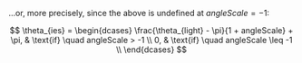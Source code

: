 ...or, more precisely, since the above is undefined at $angleScale = -1$:

$$
\theta_{ies} =
\begin{dcases}
    \frac{\theta_{light} - \pi}{1 + angleScale} + \pi,
        & \text{if} \quad angleScale > -1               \\
    0,  & \text{if} \quad angleScale \leq -1            \\
\end{dcases}
$$
